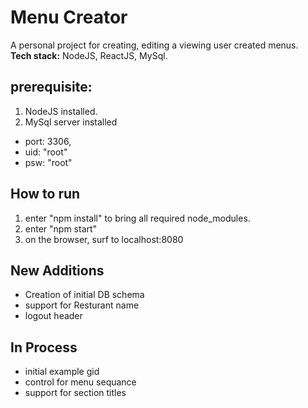 # Menu Creator
A personal project for creating, editing a viewing user created menus. <br />
<b>Tech stack:</b> NodeJS, ReactJS, MySql.


prerequisite:
-------------
1. NodeJS installed.
2. MySql server installed
+ port: 3306, 
+ uid: "root"
+ psw: "root"


How to run
-----------
1. enter "npm install" to bring all required node_modules.
2. enter "npm start"
3. on the browser, surf to localhost:8080



New Additions
-----------
+ Creation of initial DB schema 
+ support for Resturant name
+ logout header


In Process
-----------
+ initial example gid
+ control for menu sequance
+ support for section titles



